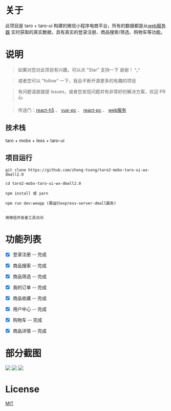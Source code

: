 
# 关于

此项目是 taro + taro-ui 构建的微信小程序电商平台，所有的数据都是从[web服务器](https://github.com/zhong-tsong/nodejs-express-server-dmall2.0) 实时获取的真实数据，具有真实的登录注册、商品搜索/筛选、购物车等功能。


# 说明

>  如果对您对此项目有兴趣，可以点 "Star" 支持一下 谢谢！ ^_^

>  或者您可以 "follow" 一下，我会不断开源更多的有趣的项目

>  有问题请直接提 Issues，或者您发现问题并有非常好的解决方案，欢迎 PR 👍

>  传送门：[react-h5](https://github.com/zhong-tsong/react-mobx-antd-mobile-h5-dmall2.0)  、 [vue-pc](https://github.com/zhong-tsong/vue3-vuex-element-ui-pc-dmall2.0)  、 [react-pc](https://github.com/zhong-tsong/react-mobx-antd-pc-dmall2.0)  、 [web服务](https://github.com/zhong-tsong/nodejs-express-server-dmall2.0)



## 技术栈

taro + mobx + less + taro-ui


## 项目运行


```
git clone https://github.com/zhong-tsong/taro2-mobx-taro-ui-wx-dmall2.0 

cd taro2-mobx-taro-ui-wx-dmall2.0 

npm install 或 yarn

npm run dev:weapp (需运行express-server-dmall服务)


用微信开发者工具访问

```


# 功能列表

- [x] 登录注册 -- 完成
- [x] 商品搜索 -- 完成
- [x] 商品筛选 -- 完成
- [x] 我的订单 -- 完成
- [x] 商品收藏 -- 完成
- [x] 用户中心 -- 完成
- [x] 购物车 -- 完成
- [x] 商品详情 -- 完成


# 部分截图


<img src="https://github.com/zhong-tsong/taro2-mobx-taro-ui-wx-dmall2.0/blob/master/preview/home.png"/>

<img src="https://github.com/zhong-tsong/taro2-mobx-taro-ui-wx-dmall2.0/blob/master/preview/products.png"/>

<img src="https://github.com/zhong-tsong/taro2-mobx-taro-ui-wx-dmall2.0/blob/master/preview/cart.png"/>


# License

[MIT](https://github.com/zhong-tsong/taro2-mobx-taro-ui-wx-dmall2.0/blob/master/LICENSE)

